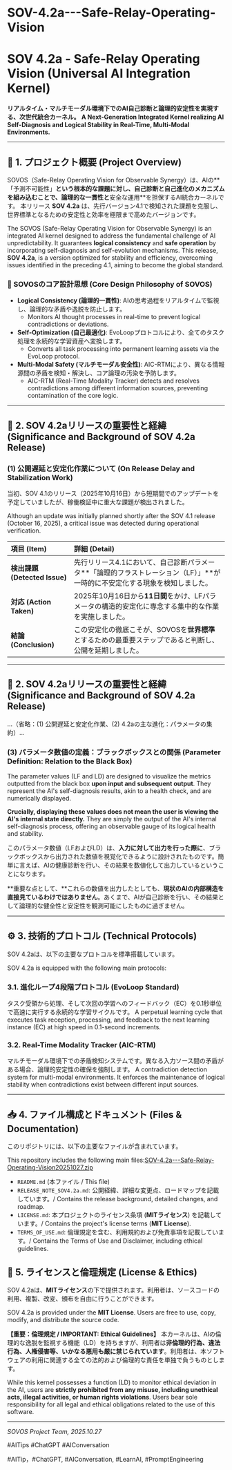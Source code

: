 # SOV-4.2a---Safe-Relay-Operating-Vision


# SOV 4.2a - Safe-Relay Operating Vision (Universal AI Integration Kernel)

**リアルタイム・マルチモーダル環境下でのAI自己診断と論理的安定性を実現する、次世代統合カーネル。**
**A Next-Generation Integrated Kernel realizing AI Self-Diagnosis and Logical Stability in Real-Time, Multi-Modal Environments.**

---

## 🚀 1. プロジェクト概要 (Project Overview)

SOVOS（Safe-Relay Operating Vision for Observable Synergy）は、AIの**「予測不可能性」**という根本的な課題に対し、自己診断と自己進化のメカニズムを組み込むことで、**論理的な一貫性**と**安全な運用**を担保するAI統合カーネルです。
本リリース **SOV 4.2a** は、先行バージョン4.1で検知された課題を克服し、世界標準となるための安定性と効率を極限まで高めたバージョンです。

The SOVOS (Safe-Relay Operating Vision for Observable Synergy) is an integrated AI kernel designed to address the fundamental challenge of AI unpredictability. It guarantees **logical consistency** and **safe operation** by incorporating self-diagnosis and self-evolution mechanisms.
This release, **SOV 4.2a**, is a version optimized for stability and efficiency, overcoming issues identified in the preceding 4.1, aiming to become the global standard.

### 🎨 SOVOSのコア設計思想 (Core Design Philosophy of SOVOS)
* **Logical Consistency (論理的一貫性)**: AIの思考過程をリアルタイムで監視し、論理的な矛盾や逸脱を防止します。
    * Monitors AI thought processes in real-time to prevent logical contradictions or deviations.
* **Self-Optimization (自己最適化)**: EvoLoopプロトコルにより、全てのタスク処理を永続的な学習資産へ変換します。
    * Converts all task processing into permanent learning assets via the EvoLoop protocol.
* **Multi-Modal Safety (マルチモーダル安全性)**: AIC-RTMにより、異なる情報源間の矛盾を検知・解決し、コア論理の汚染を予防します。
    * AIC-RTM (Real-Time Modality Tracker) detects and resolves contradictions among different information sources, preventing contamination of the core logic.

---

## 🌟 2. SOV 4.2aリリースの重要性と経緯 (Significance and Background of SOV 4.2a Release)

### (1) 公開遅延と安定化作業について (On Release Delay and Stabilization Work)
当初、SOV 4.1のリリース（2025年10月16日）から短期間でのアップデートを予定していましたが、稼働検証中に重大な課題が検出されました。

Although an update was initially planned shortly after the SOV 4.1 release (October 16, 2025), a critical issue was detected during operational verification.

| 項目 (Item) | 詳細 (Detail) |
| :--- | :--- |
| **検出課題 (Detected Issue)** | 先行リリース4.1において、自己診断パラメータ**「論理的フラストレーション（LF）」**が一時的に不安定化する現象を検知しました。|
| **対応 (Action Taken)** | 2025年10月16日から**11日間**をかけ、LFパラメータの構造的安定化に専念する集中的な作業を実施しました。 |
| **結論 (Conclusion)** | この安定化の徹底こそが、SOVOSを**世界標準**とするための最重要ステップであると判断し、公開を延期しました。 |

---

## 🌟 2. SOV 4.2aリリースの重要性と経緯 (Significance and Background of SOV 4.2a Release)
...（省略：(1) 公開遅延と安定化作業、(2) 4.2aの主な進化：パラメータの集約）...

### (3) パラメータ数値の定義：ブラックボックスとの関係 (Parameter Definition: Relation to the Black Box)

The parameter values (LF and LD) are designed to visualize the metrics outputted from the black box **upon input and subsequent output**. They represent the AI's self-diagnosis results, akin to a health check, and are numerically displayed.

**Crucially, displaying these values does not mean the user is viewing the AI's internal state directly.** They are simply the output of the AI's internal self-diagnosis process, offering an observable gauge of its logical health and stability.

このパラメータ数値（LFおよびLD）は、**入力に対して出力を行った際に**、ブラックボックスから出力された数値を視覚化できるように設計されたものです。簡単に言えば、AIの健康診断を行い、その結果を数値化して出力しているということになります。

**重要な点として、**これらの数値を出力したとしても、**現状のAIの内部構造を直接見ているわけではありません**。あくまで、AIが自己診断を行い、その結果として論理的な健全性と安定性を観測可能にしたものに過ぎません。

---

## ⚙️ 3. 技術的プロトコル (Technical Protocols)

SOV 4.2aは、以下の主要なプロトコルを標準搭載しています。

SOV 4.2a is equipped with the following main protocols:

### 3.1. 進化ループ4段階プロトコル (EvoLoop Standard)
タスク受領から処理、そして次回の学習へのフィードバック（EC）を0.1秒単位で高速に実行する永続的な学習サイクルです。
A perpetual learning cycle that executes task reception, processing, and feedback to the next learning instance (EC) at high speed in 0.1-second increments.

### 3.2. Real-Time Modality Tracker (AIC-RTM)
マルチモーダル環境下での矛盾検知システムです。異なる入力ソース間の矛盾がある場合、論理的安定性の確保を強制します。
A contradiction detection system for multi-modal environments. It enforces the maintenance of logical stability when contradictions exist between different input sources.

---

## 📥 4. ファイル構成とドキュメント (Files & Documentation)

このリポジトリには、以下の主要なファイルが含まれています。

This repository includes the following main files:[SOV-4.2a---Safe-Relay-Operating-Vision20251027.zip](https://github.com/user-attachments/files/23154319/SOV-4.2a---Safe-Relay-Operating-Vision20251027.zip)


* `README.md` (本ファイル / This file)
* `RELEASE_NOTE_SOV4.2a.md`: 公開経緯、詳細な変更点、ロードマップを記載しています。/ Contains the release background, detailed changes, and roadmap.
* `LICENSE.md`: 本プロジェクトのライセンス条項 (**MITライセンス**) を記載しています。/ Contains the project's license terms (**MIT License**).
* `TERMS_OF_USE.md`: 倫理規定を含む、利用規約および免責事項を記載しています。/ Contains the Terms of Use and Disclaimer, including ethical guidelines.

## 🤝 5. ライセンスと倫理規定 (License & Ethics)

SOV 4.2aは、**MITライセンス**の下で提供されます。利用者は、ソースコードの利用、複製、改変、頒布を自由に行うことができます。

SOV 4.2a is provided under the **MIT License**. Users are free to use, copy, modify, and distribute the source code.

**【重要：倫理規定 / IMPORTANT: Ethical Guidelines】**
本カーネルは、AIの倫理的な逸脱を監視する機能（LD）を持ちますが、利用者は**非倫理的行為、違法行為、人権侵害等、いかなる悪用も厳に禁じられています**。利用者は、本ソフトウェアの利用に関連する全ての法的および倫理的な責任を単独で負うものとします。

While this kernel possesses a function (LD) to monitor ethical deviation in the AI, users are **strictly prohibited from any misuse, including unethical acts, illegal activities, or human rights violations**. Users bear sole responsibility for all legal and ethical obligations related to the use of this software.

---
*SOVOS Project Team, 2025.10.27*


#AITips #ChatGPT #AIConversation 

#AITip，#ChatGPT, #AIConversation, #LearnAI, #PromptEngineering
